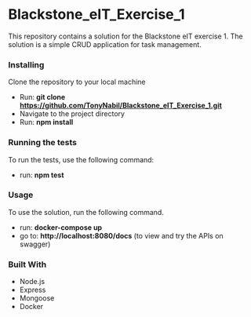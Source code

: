 # Blackstone_eIT_Exercise_1
This repository contains a solution for the Blackstone eIT exercise 1. The solution is a simple CRUD application for task management.

### Installing
Clone the repository to your local machine
- Run: **git clone https://github.com/TonyNabil/Blackstone_eIT_Exercise_1.git**
- Navigate to the project directory
- Run: **npm install**

### Running the tests
To run the tests, use the following command:
- run: **npm test**

### Usage
To use the solution, run the following command.
- run: **docker-compose up** 
- go to: **http://localhost:8080/docs** (to view and try the APIs on swagger)

### Built With
- Node.js
- Express
- Mongoose
- Docker
